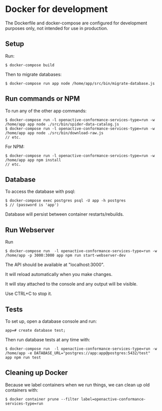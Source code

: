 # Docker for development

The Dockerfile and docker-compose are configured for development purposes only, not intended for use in production.

## Setup

Run:

`$ docker-compose build`

Then to migrate databases:

`$ docker-compose run app node /home/app/src/bin/migrate-database.js`

## Run commands or NPM

To run any of the other app commands:

```
$ docker-compose run -l openactive-conformance-services-type=run -w /home/app app node ./src/bin/spider-data-catalog.js
$ docker-compose run -l openactive-conformance-services-type=run -w /home/app app node ./src/bin/download-raw.js
// etc.
```

For NPM:

```
$ docker-compose run -l openactive-conformance-services-type=run -w /home/app app npm install
// etc.
```

## Database

To access the database with psql:

```
$ docker-compose exec postgres psql -U app -h postgres
$ // (password is 'app')
```

Database will persist between container restarts/rebuilds.

## Run Webserver

Run

`$ docker-compose run  -l openactive-conformance-services-type=run -w /home/app -p 3000:3000 app npm run start-webserver-dev`

The API should be available at "localhost:3000".

It will reload automatically when you make changes. 

It will stay attached to the console and any output will be visible.

Use CTRL+C to stop it.

## Tests

To set up, open a database console and run:

`app=# create database test;`

Then run database tests at any time with:

`$ docker-compose run  -l openactive-conformance-services-type=run -w /home/app -e DATABASE_URL="postgres://app:app@postgres:5432/test"   app npm run test `

## Cleaning up Docker

Because we label containers when we run things, we can clean up old containers with:

`$ docker container prune --filter label=openactive-conformance-services-type=run`
